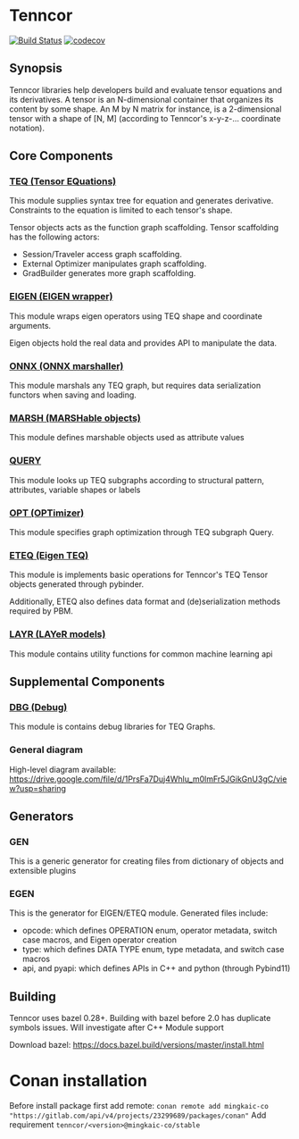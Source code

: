 # Tenncor
[![Build Status](https://travis-ci.org/mingkaic/tenncor.svg?branch=master)](https://travis-ci.org/mingkaic/tenncor)
[![codecov](https://codecov.io/gh/mingkaic/tenncor/branch/master/graph/badge.svg)](https://codecov.io/gh/mingkaic/tenncor)

## Synopsis

Tenncor libraries help developers build and evaluate tensor equations and its derivatives.
A tensor is an N-dimensional container that organizes its content by some shape. An M by N matrix for instance, is a 2-dimensional tensor with a shape of [N, M] (according to Tenncor's x-y-z-... coordinate notation).

## Core Components

### [TEQ (Tensor EQuations)](teq/README_TEQ.md)

This module supplies syntax tree for equation and generates derivative.
Constraints to the equation is limited to each tensor's shape.

Tensor objects acts as the function graph scaffolding. Tensor scaffolding has the following actors:
- Session/Traveler access graph scaffolding.
- External Optimizer manipulates graph scaffolding.
- GradBuilder generates more graph scaffolding.

### [EIGEN (EIGEN wrapper)](eigen/README_EIGEN.md)

This module wraps eigen operators using TEQ shape and coordinate arguments.

Eigen objects hold the real data and provides API to manipulate the data.

### [ONNX (ONNX marshaller)](onnx/README_ONNX.md)

This module marshals any TEQ graph, but requires data serialization functors when saving and loading.

### [MARSH (MARSHable objects)](marsh/README_MARSH.md)

This module defines marshable objects used as attribute values

### [QUERY](query/README_QUERY.md)

This module looks up TEQ subgraphs according to structural pattern, attributes, variable shapes or labels

### [OPT (OPTimizer)](opt/README_OPT.md)

This module specifies graph optimization through TEQ subgraph Query.

### [ETEQ (Eigen TEQ)](eteq/README_ETEQ.md)

This module is implements basic operations for Tenncor's TEQ Tensor objects generated through pybinder.

Additionally, ETEQ also defines data format and (de)serialization methods required by PBM.

### [LAYR (LAYeR models)](layr/README_LAYR.md)

This module contains utility functions for common machine learning api

## Supplemental Components

### [DBG (Debug)](dbg/README_DBG.md)

This module is contains debug libraries for TEQ Graphs.

### General diagram

High-level diagram available: https://drive.google.com/file/d/1PrsFa7Duj4Whlu_m0lmFr5JGikGnU3gC/view?usp=sharing

## Generators

### GEN

This is a generic generator for creating files from dictionary of objects and extensible plugins

### EGEN

This is the generator for EIGEN/ETEQ module. Generated files include:
- opcode: which defines OPERATION enum, operator metadata, switch case macros, and Eigen operator creation
- type: which defines DATA TYPE enum, type metadata, and switch case macros
- api, and pyapi: which defines APIs in C++ and python (through Pybind11)

## Building

Tenncor uses bazel 0.28+. Building with bazel before 2.0 has duplicate symbols issues. Will investigate after C++ Module support

Download bazel: https://docs.bazel.build/versions/master/install.html

# Conan installation
Before install package first add remote: `conan remote add mingkaic-co "https://gitlab.com/api/v4/projects/23299689/packages/conan"`
Add requirement `tenncor/<version>@mingkaic-co/stable`
